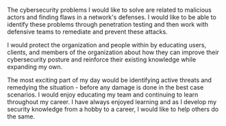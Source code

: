 The cybersecurity problems I would like to solve are related to malicious actors and finding flaws in a network's defenses. I would like to be able to identify these problems through penetration testing and then work with defensive teams to remediate and prevent these attacks.

I would protect the organization and people within by educating users, clients, and members of the organization about how they can improve their cybersecurity posture and reinforce their existing knowledge while expanding my own.

The most exciting part of my day would be identifying active threats and remedying the situation - before any damage is done in the best case scenarios. I would enjoy educating my team and continuing to learn throughout my career. I have always enjoyed learning and as I develop my security knowledge from a hobby to a career, I would like to help others do the same.